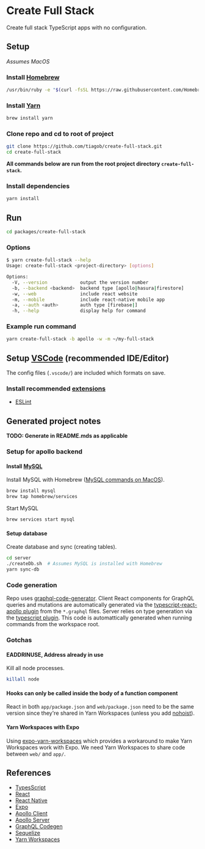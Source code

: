 # Create Full Stack

Create full stack TypeScript apps with no configuration.

## Setup

_Assumes MacOS_

### Install [Homebrew](https://brew.sh/)

```bash
/usr/bin/ruby -e "$(curl -fsSL https://raw.githubusercontent.com/Homebrew/install/master/install)"
```

### Install [Yarn](https://yarnpkg.com/)

```bash
brew install yarn
```

### Clone repo and cd to root of project

```bash
git clone https://github.com/tiagob/create-full-stack.git
cd create-full-stack
```

**All commands below are run from the root project directory `create-full-stack`.**

### Install dependencies

```bash
yarn install
```

## Run

```bash
cd packages/create-full-stack
```

### Options

```bash
$ yarn create-full-stack --help
Usage: create-full-stack <project-directory> [options]

Options:
  -V, --version            output the version number
  -b, --backend <backend>  backend type [apollo|hasura|firestore]
  -w, --web                include react website
  -m, --mobile             include react-native mobile app
  -a, --auth <auth>        auth type [firebase|]
  -h, --help               display help for command
```

### Example run command

```bash
yarn create-full-stack -b apollo -w -m ~/my-full-stack
```

## Setup [VSCode](https://code.visualstudio.com/) (recommended IDE/Editor)

The config files (`.vscode/`) are included which formats on save.

### Install recommended [extensions](https://code.visualstudio.com/docs/editor/extension-gallery)

- [ESLint](https://marketplace.visualstudio.com/items?itemName=dbaeumer.vscode-eslint)

## Generated project notes

**TODO: Generate in README.mds as applicable**

### Setup for apollo backend

#### Install [MySQL](https://www.mysql.com/)

Install MySQL with Homebrew ([MySQL commands on MacOS](https://gist.github.com/nrollr/3f57fc15ded7dddddcc4e82fe137b58e)).

```bash
brew install mysql
brew tap homebrew/services
```

Start MySQL

```bash
brew services start mysql
```

#### Setup database

Create database and sync (creating tables).

```bash
cd server
./createDb.sh  # Assumes MySQL is installed with Homebrew
yarn sync-db
```

### Code generation

Repo uses [graphql-code-generator](https://graphql-code-generator.com/). Client React components for GraphQL queries and mutations are automatically generated via the [typescript-react-apollo plugin](https://graphql-code-generator.com/docs/plugins/typescript-react-apollo#usage) from the `*.graphql` files. Server relies on type generation via the [typescript plugin](https://graphql-code-generator.com/docs/plugins/typescript). This code is automattically generated when running commands from the workspace root.

### Gotchas

#### EADDRINUSE, Address already in use

Kill all node processes.

```bash
killall node
```

#### Hooks can only be called inside the body of a function component

React in both `app/package.json` and `web/package.json` need to be the same version since they're shared in Yarn Workspaces (unless you add [nohoist](https://yarnpkg.com/blog/2018/02/15/nohoist/)).

#### Yarn Workspaces with Expo

Using [expo-yarn-workspaces](https://www.npmjs.com/package/expo-yarn-workspaces) which provides a workaround to make Yarn Workspaces work with Expo. We need Yarn Workspaces to share code between `web/` and `app/`.

## References

- [TypesScript](https://www.typescriptlang.org/)
- [React](https://reactjs.org/)
- [React Native](https://facebook.github.io/react-native/)
- [Expo](https://docs.expo.io)
- [Apollo Client](https://www.apollographql.com/docs/react/)
- [Apollo Server](https://www.apollographql.com/docs/apollo-server/)
- [GraphQL Codegen](https://graphql-code-generator.com/docs/getting-started/)
- [Sequelize](http://docs.sequelizejs.com/)
- [Yarn Workspaces](https://yarnpkg.com/lang/en/docs/workspaces/)
